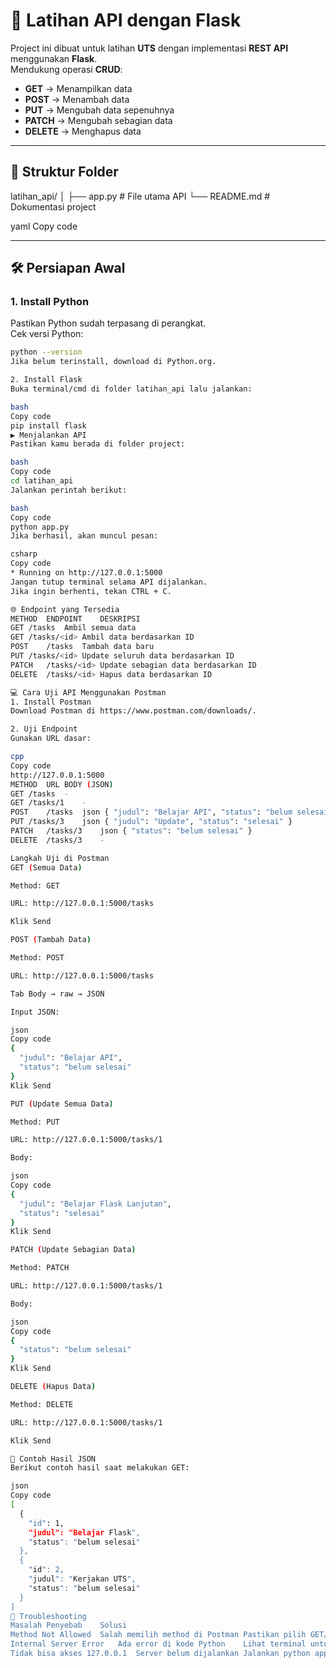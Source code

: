 # 🚀 Latihan API dengan Flask
Project ini dibuat untuk latihan **UTS** dengan implementasi **REST API** menggunakan **Flask**.  
Mendukung operasi **CRUD**:
- **GET** → Menampilkan data
- **POST** → Menambah data
- **PUT** → Mengubah data sepenuhnya
- **PATCH** → Mengubah sebagian data
- **DELETE** → Menghapus data

---

## 📂 Struktur Folder
latihan_api/
│
├── app.py # File utama API
└── README.md # Dokumentasi project

yaml
Copy code

---

## 🛠️ Persiapan Awal
### 1. Install Python
Pastikan Python sudah terpasang di perangkat.  
Cek versi Python:
```bash
python --version
Jika belum terinstall, download di Python.org.

2. Install Flask
Buka terminal/cmd di folder latihan_api lalu jalankan:

bash
Copy code
pip install flask
▶️ Menjalankan API
Pastikan kamu berada di folder project:

bash
Copy code
cd latihan_api
Jalankan perintah berikut:

bash
Copy code
python app.py
Jika berhasil, akan muncul pesan:

csharp
Copy code
* Running on http://127.0.0.1:5000
Jangan tutup terminal selama API dijalankan.
Jika ingin berhenti, tekan CTRL + C.

🌐 Endpoint yang Tersedia
METHOD	ENDPOINT	DESKRIPSI
GET	/tasks	Ambil semua data
GET	/tasks/<id>	Ambil data berdasarkan ID
POST	/tasks	Tambah data baru
PUT	/tasks/<id>	Update seluruh data berdasarkan ID
PATCH	/tasks/<id>	Update sebagian data berdasarkan ID
DELETE	/tasks/<id>	Hapus data berdasarkan ID

💻 Cara Uji API Menggunakan Postman
1. Install Postman
Download Postman di https://www.postman.com/downloads/.

2. Uji Endpoint
Gunakan URL dasar:

cpp
Copy code
http://127.0.0.1:5000
METHOD	URL	BODY (JSON)
GET	/tasks	-
GET	/tasks/1	-
POST	/tasks	json { "judul": "Belajar API", "status": "belum selesai" }
PUT	/tasks/3	json { "judul": "Update", "status": "selesai" }
PATCH	/tasks/3	json { "status": "belum selesai" }
DELETE	/tasks/3	-

Langkah Uji di Postman
GET (Semua Data)

Method: GET

URL: http://127.0.0.1:5000/tasks

Klik Send

POST (Tambah Data)

Method: POST

URL: http://127.0.0.1:5000/tasks

Tab Body → raw → JSON

Input JSON:

json
Copy code
{
  "judul": "Belajar API",
  "status": "belum selesai"
}
Klik Send

PUT (Update Semua Data)

Method: PUT

URL: http://127.0.0.1:5000/tasks/1

Body:

json
Copy code
{
  "judul": "Belajar Flask Lanjutan",
  "status": "selesai"
}
Klik Send

PATCH (Update Sebagian Data)

Method: PATCH

URL: http://127.0.0.1:5000/tasks/1

Body:

json
Copy code
{
  "status": "belum selesai"
}
Klik Send

DELETE (Hapus Data)

Method: DELETE

URL: http://127.0.0.1:5000/tasks/1

Klik Send

📝 Contoh Hasil JSON
Berikut contoh hasil saat melakukan GET:

json
Copy code
[
  {
    "id": 1,
    "judul": "Belajar Flask",
    "status": "belum selesai"
  },
  {
    "id": 2,
    "judul": "Kerjakan UTS",
    "status": "belum selesai"
  }
]
🐞 Troubleshooting
Masalah	Penyebab	Solusi
Method Not Allowed	Salah memilih method di Postman	Pastikan pilih GET/POST/PUT/PATCH/DELETE yang sesuai
Internal Server Error	Ada error di kode Python	Lihat terminal untuk detail error
Tidak bisa akses 127.0.0.1	Server belum dijalankan	Jalankan python app.py